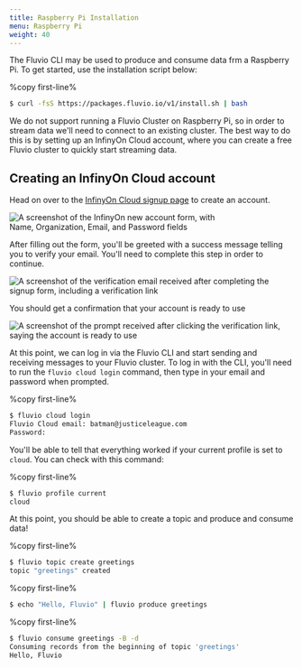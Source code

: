 ```yaml
---
title: Raspberry Pi Installation
menu: Raspberry Pi
weight: 40
---
```


The Fluvio CLI may be used to produce and consume data frm a Raspberry Pi.
To get started, use the installation script below:

%copy first-line%
```bash
$ curl -fsS https://packages.fluvio.io/v1/install.sh | bash
```

We do not support running a Fluvio Cluster on Raspberry Pi, so in order
to stream data we'll need to connect to an existing cluster. The best way
to do this is by setting up an InfinyOn Cloud account, where you can
create a free Fluvio cluster to quickly start streaming data.

## Creating an InfinyOn Cloud account

Head on over to the <a href="https://infinyon.cloud" target="_blank">InfinyOn Cloud signup page</a> to create an account.

<img src="../images/cloud-signup.png"
alt="A screenshot of the InfinyOn new account form, with Name, Organization, Email, and Password fields"
style="justify: center; max-width: 400px" />

After filling out the form, you'll be greeted with a success message telling you to verify your email. You'll need to complete this step in order to continue.

<img src="../images/cloud-verification.png"
alt="A screenshot of the verification email received after completing the signup form, including a verification link"
style="justify: center; max-width: 600px" />

You should get a confirmation that your account is ready to use

<img src="../images/cloud-confirmation.png"
alt="A screenshot of the prompt received after clicking the verification link, saying the account is ready to use"
style="justify: center; max-width: 600px" />

At this point, we can log in via the Fluvio CLI and start sending and receiving messages to your Fluvio cluster. To log in with the CLI, you'll need to run the `fluvio cloud login` command, then type in your email and password when prompted.

%copy first-line%
```bash
$ fluvio cloud login
Fluvio Cloud email: batman@justiceleague.com
Password:
```

You'll be able to tell that everything worked if your current profile is set to `cloud`. You can check with this command:

%copy first-line%
```bash
$ fluvio profile current
cloud
```

At this point, you should be able to create a topic and produce and consume data!

%copy first-line%
```bash
$ fluvio topic create greetings
topic "greetings" created
```

%copy first-line%
```bash
$ echo "Hello, Fluvio" | fluvio produce greetings
```

%copy first-line%
```bash
$ fluvio consume greetings -B -d
Consuming records from the beginning of topic 'greetings'
Hello, Fluvio
```
